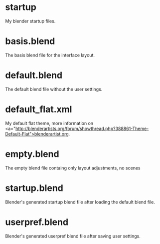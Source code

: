# startup
My blender startup files.

# basis.blend
The basis blend file for the interface layout.

# default.blend
The default blend file without the user settings.

# default_flat.xml
My default flat theme, more information on <a="http://blenderartists.org/forum/showthread.php?388861-Theme-Default-Flat">blenderartist.org</a>.

# empty.blend
The empty blend file containg only layout adjustments, no scenes

# startup.blend
Blender's generated startup blend file after loading the default blend file.

# userpref.blend
Blender's generated userpref blend file after saving user settings.
